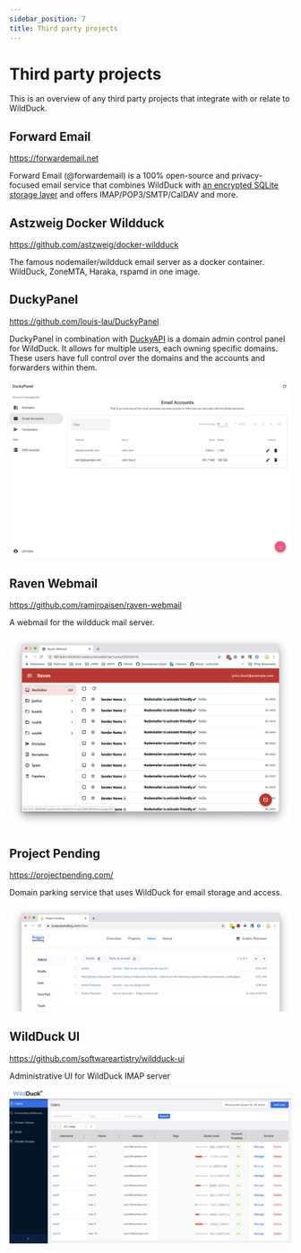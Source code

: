 ```yaml
---
sidebar_position: 7
title: Third party projects
---
```


# Third party projects

This is an overview of any third party projects that integrate with or relate to WildDuck.

## Forward Email

https://forwardemail.net

Forward Email (@forwardemail) is a 100% open-source and privacy-focused email service that combines WildDuck with [an encrypted SQLite storage layer](https://forwardemail.net/blog/docs/best-quantum-safe-encrypted-email-service) and offers IMAP/POP3/SMTP/CalDAV and more.

## Astzweig Docker Wildduck

https://github.com/astzweig/docker-wildduck

The famous nodemailer/wildduck email server as a docker container.  
WildDuck, ZoneMTA, Haraka, rspamd in one image.

## DuckyPanel

https://github.com/louis-lau/DuckyPanel

DuckyPanel in combination with [DuckyAPI](https://github.com/louis-lau/DuckyAPI) is a domain admin control panel for WildDuck. It allows for multiple users, each owning specific domains. These users have full control over the domains and the accounts and forwarders within them.

![DuckyPanel Screenshot](img/duckypanel-screenshot.png)

## Raven Webmail

https://github.com/ramiroaisen/raven-webmail

A webmail for the wildduck mail server.

![Raven Webmail Screenshot](img/raven-screenshot.png)

## Project Pending

https://projectpending.com/

Domain parking service that uses WildDuck for email storage and access.

![Project Pending Screenshot](img/projectpending-screenshot.png)

## WildDuck UI

https://github.com/softwareartistry/wildduck-ui

Administrative UI for WildDuck IMAP server

![WildDuck UI](img/wildduck-ui-screenshot.png)
